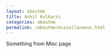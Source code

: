 ```yaml
---
layout: aboutme
title: Ankit Kulkarni
categories: aboutme
permalink: /aboutme/miscellaneous.html
---
```

Something from Misc page<br>
